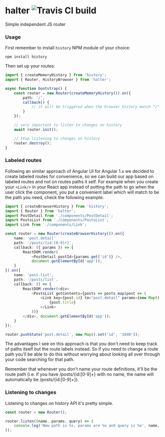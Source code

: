 # halter ![Travis CI build](https://travis-ci.org/VictorQueiroz/halter.svg?branch=master)

Simple independent JS router

### Usage

First remember to install `history` NPM module of your choice:

```
npm install history
```

Then set up your routes:

```ts
import { createMemoryHistory } from 'history';
import { Router, HistoryBrowser } from 'halter';

async function bootstrap() {
    const router = new Router(createMemoryHistory()).on({
        path: '/',
        callback() {
            // it will be triggered when the browser history match "/"
        }
    });

    // very important to listen to changes on history
    await router.init();

    // Stop listening to changes on history
    router.destroy();
}
```

### Labeled routes

Following an similar approach of Angular UI for Angular 1.x we decided to create labeled routes for convenience, so we can build our app based on labeled routes and not on routes paths it self. For example when you create your `<Link/>` in your React app instead of putting the path to go when the user click the component, you put a convenient label which will match to be the path you need, check the following example:

```ts
import { createBrowserHistory } from 'history';
import { Router } from 'halter';
import PostDetail from './components/PostDetail';
import PostsList from './components/PostsList';
import Link from './components/Link';

const router = new Router(createBrowserHistory()).on({
    name: 'post.detail'
    path: '/posts/{id:[0-9]+}',
    callback: ({ params }) => {
        ReactDOM.render(
            <PostDetail postId={params.get('id')} />,
            document.getElementById('app'));
    }
}).on({
    name: 'post.list',
    path: '/posts/list',
    callback: () => {
        ReactDOM.render(<div>
            <PostsList getContents={posts => posts.map(post => (
                <Link key={post.id} to="post.detail" params={new Map().set('id', 'post.id')}>
                    {post.title}
                </Link>
            ))}
        </div>, document.getElementById('app'));
    }
});

router.pushState('post.detail', new Map().set('id', '1040'));
```

The advantages I see on this approach is that you don't need to keep track of paths itself but the route labels instead. So if you need to change a route path you'll be able to do this without worrying about looking all over through your code searching for that path.

Remember that whenever you don't name your route definitions, it'll be the route path (i.e. if you have /posts/{id:[0-9]+} with no name, the name will automatically be /posts/{id:[0-9]+}).

### Listening to changes

Listening to changes on history API it's pretty simple.

```js
const router = new Router();

router.listen((name, params, query) => (
    console.log('New path is %s, params are %o and query is %o', name, params, query);
));
```
